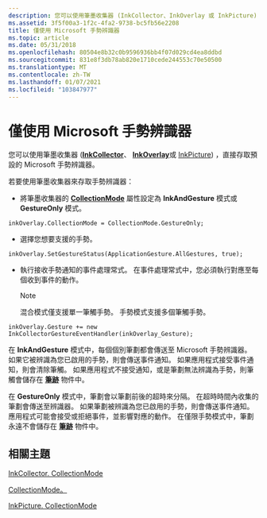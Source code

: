 ```yaml
---
description: 您可以使用筆墨收集器 (InkCollector、InkOverlay 或 InkPicture) ，直接存取預設的 Microsoft 手勢辨識器。若要使用筆墨收集器來存取手勢辨識器：將筆墨收集器的 CollectionMode 屬性設定為 InkAndGesture 模式或 GestureOnly 模式。 CollectionMode = CollectionMode. GestureOnly;選擇您想要支援的手勢 SetGestureStatus (ApplicationGesture. AllGestures，true) ; 會執行接收手勢通知的事件處理常式。 在事件處理常式中，您必須執行對應至每個收到事件的動作。附注混合模式僅支援單一筆觸手勢。 手勢模式支援多個筆觸手勢。 inkOverlay + = 新 InkCollectorGestureEventHandler (inkOverlay \_ 手勢) ; 在 InkAndGesture 模式中，每個個別筆劃都會傳送至 Microsoft 手勢辨識器。 如果它被辨識為您已啟用的手勢，則會傳送事件通知。 如果應用程式接受事件通知，則會清除筆觸。 如果應用程式不接受通知，或是筆劃無法辨識為手勢，則筆觸會儲存在筆跡物件中。在 GestureOnly 模式中，筆劃會以筆劃前後的超時來分隔。 在超時時間內收集的筆劃會傳送至辨識器。 如果筆劃被辨識為您已啟用的手勢，則會傳送事件通知。 應用程式可能會接受或拒絕事件，並影響對應的動作。 在僅限手勢模式中，筆劃永遠不會儲存在筆跡物件中。
ms.assetid: 3f5f00a3-1f2c-4fa2-9738-bc5fb56e2208
title: 僅使用 Microsoft 手勢辨識器
ms.topic: article
ms.date: 05/31/2018
ms.openlocfilehash: 80504e8b32c0b9596936bb4f07d029cd4ea8ddbd
ms.sourcegitcommit: 831e8f3db78ab820e1710cede244553c70e50500
ms.translationtype: MT
ms.contentlocale: zh-TW
ms.lasthandoff: 01/07/2021
ms.locfileid: "103847977"
---
```

# <a name="using-the-microsoft-gesture-recognizer-only"></a>僅使用 Microsoft 手勢辨識器

您可以使用筆墨收集器 ([**InkCollector**](inkcollector-class.md)、 [**InkOverlay**](inkoverlay-class.md)或 [InkPicture](inkpicture-control-reference.md)) ，直接存取預設的 Microsoft 手勢辨識器。

若要使用筆墨收集器來存取手勢辨識器：

-   將筆墨收集器的 [**CollectionMode**](/windows/desktop/api/msinkaut/ne-msinkaut-inkcollectionmode) 屬性設定為 **InkAndGesture** 模式或 **GestureOnly** 模式。

`inkOverlay.CollectionMode = CollectionMode.GestureOnly;`

-   選擇您想要支援的手勢。

`inkOverlay.SetGestureStatus(ApplicationGesture.AllGestures, true);`

-   執行接收手勢通知的事件處理常式。 在事件處理常式中，您必須執行對應至每個收到事件的動作。
    > [!Note]  
    > 混合模式僅支援單一筆觸手勢。 手勢模式支援多個筆觸手勢。

     

`inkOverlay.Gesture += new InkCollectorGestureEventHandler(inkOverlay_Gesture);`

在 **InkAndGesture** 模式中，每個個別筆劃都會傳送至 Microsoft 手勢辨識器。 如果它被辨識為您已啟用的手勢，則會傳送事件通知。 如果應用程式接受事件通知，則會清除筆觸。 如果應用程式不接受通知，或是筆劃無法辨識為手勢，則筆觸會儲存在 [**筆跡**](inkdisp-class.md) 物件中。

在 **GestureOnly** 模式中，筆劃會以筆劃前後的超時來分隔。 在超時時間內收集的筆劃會傳送至辨識器。 如果筆劃被辨識為您已啟用的手勢，則會傳送事件通知。 應用程式可能會接受或拒絕事件，並影響對應的動作。 在僅限手勢模式中，筆劃永遠不會儲存在 [**筆跡**](inkdisp-class.md) 物件中。

## <a name="related-topics"></a>相關主題

<dl> <dt>

[InkCollector. CollectionMode](/previous-versions/ms836497(v=msdn.10))
</dt> <dt>

[CollectionMode。](/previous-versions/ms833092(v=msdn.10))
</dt> <dt>

[InkPicture. CollectionMode](/previous-versions/ms582182(v=vs.100))
</dt> </dl>

 

 

